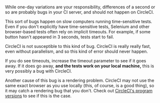   While one-day variations are your responsibility, differences of a second or so are probably bugs in your CI server, and should not happen on CircleCI.

  This sort of bugs happen on slow computers running time-sensitive tests.
  Even if you don't explicitly have time-sensitive tests, Selenium and other browser-based tests often rely on implicit timeouts.
  For example, if some button hasn't appeared in 3 seconds, tests start to fail.

  CircleCI is not susceptible to this kind of bug.
  CircleCI is really really fast, even without parallelism, and so this kind of error should never happen.

  If you do see timeouts, increase the timeout parameter to see if it goes away.
  If it does go away,
  **and the tests work on your local machine,**
  this is very possibly a bug with CircleCI.

  Another cause of this bug is a rendering problem.
  CircleCI may not use the same exact browser as you use locally (this, of course, is a good thing), so it may catch a rendering bug that you don't.
  Check out
  [CircleCI's program versions](/docs/environment#browsers)
  to see if this is the case.